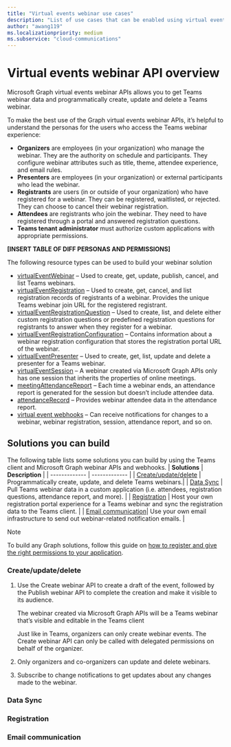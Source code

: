 ```yaml
---
title: "Virtual events webinar use cases"
description: "List of use cases that can be enabled using virtual events webinar APIs"
author: "awang119"
ms.localizationpriority: medium
ms.subservice: "cloud-communications"
---
```

# Virtual events webinar API overview
Microsoft Graph virtual events webinar APIs allows you to get Teams webinar data and programmatically create, update and delete a Teams webinar.

To make the best use of the Graph virtual events webinar APIs, it’s helpful to understand the personas for the users who access the Teams webinar experience: 

- **Organizers** are employees (in your organization) who manage the webinar. They are the authority on schedule and participants. They configure webinar attributes such as title, theme, attendee experience, and email rules.   
- **Presenters** are employees (in your organization) or external participants who lead the webinar.   
- **Registrants** are users (in or outside of your organization) who have registered for a webinar. They can be registered, waitlisted, or rejected. They can choose to cancel their webinar registration.   
- **Attendees** are registrants who join the webinar. They need to have registered through a portal and answered registration questions. 
- **Teams tenant administrator** must authorize custom applications with appropriate permissions.

**[INSERT TABLE OF DIFF PERSONAS AND PERMISSIONS]**

The following resource types can be used to build your webinar solution 
- [virtualEventWebinar](../api-reference/v1.0/resources/virtualeventwebinar.md) – Used to create, get, update, publish, cancel, and list Teams webinars.  
- [virtualEventRegistration](../api-reference/v1.0/resources/virtualeventregistration.md) – Used to create, get, cancel, and list registration records of registrants of a webinar. Provides the unique Teams webinar join URL for the registered registrant. 
- [virtualEventRegistrationQuestion](../api-reference/v1.0/resources/virtualeventregistrationquestionbase.md) – Used to create, list, and delete either custom registration questions or predefined registration questions for registrants to answer when they register for a webinar.  
- [virtualEventRegistrationConfiguration](../api-reference/v1.0/resources/virtualeventregistrationconfiguration.md) – Contains information about a webinar registration configuration that stores the registration portal URL of the webinar.  
- [virtualEventPresenter](../api-reference/v1.0/resources/virtualeventpresenter.md) – Used to create, get, list, update and delete a presenter for a Teams webinar. 
- [virtualEventSession](../api-reference/v1.0/resources/virtualeventsession.md)  – A webinar created via Microsoft Graph APIs only has one session that inherits the properties of online meetings. 
- [meetingAttendanceReport](../api-reference/v1.0/resources/meetingattendancereport.md) – Each time a webinar ends, an attendance report is generated for the session but doesn’t include attendee data.   
- [attendanceRecord](../api-reference/v1.0/resources/attendancerecord.md) – Provides webinar attendee data in the attendance report.  
- [virtual event webhooks](/concepts/changenotifications-for-virtualevent.md) – Can receive notifications for changes to a webinar, webinar registration, session, attendance report, and so on.  


## Solutions you can build 
The following table lists some solutions you can build by using the Teams client and Microsoft Graph webinar APIs and webhooks. 
| **Solutions**      | **Description**    |
| ------------- | ------------- |
| [Create/update/delete](#createupdatedelete) | Programmatically create, update, and delete Teams webinars.|
| [Data Sync](#data-sync) | Pull Teams webinar data in a custom application (i.e. attendees, registration questions, attendance report, and more).  |
| [Registration](#registration)  | Host your own registration portal experience for a Teams webinar and sync the registration data to the Teams client. |
| [Email communication](#email-communication)| Use your own email infrastructure to send out webinar-related notification emails. |

> [!NOTE]
>To build any Graph solutions, follow this guide on [how to register and give the right permissions to your application](/concepts/auth/auth-concepts.md). 

### Create/update/delete 

1. Use the Create webinar API to create a draft of the event, followed by the Publish webinar API to complete the creation and make it visible to its audience.
  
   The webinar created via Microsoft Graph APIs will be a Teams webinar that’s visible and editable in the Teams client

   Just like in Teams, organizers can only create webinar events. The Create webinar API can only be called with delegated permissions on behalf of the organizer.  

3. Only organizers and co-organizers can update and delete webinars. 

4. Subscribe to change notifications to get updates about any changes made to the webinar.  

### Data Sync 


### Registration  

### Email communication

